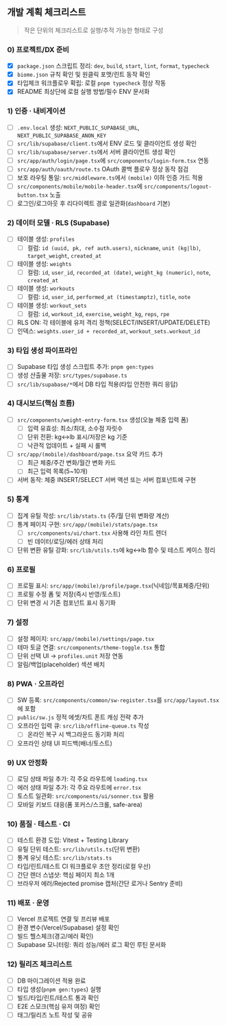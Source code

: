 ## 개발 계획 체크리스트

> 작은 단위의 체크리스트로 실행/추적 가능한 형태로 구성

### 0) 프로젝트/DX 준비

- [x] `package.json` 스크립트 정리: `dev`, `build`, `start`, `lint`, `format`, `typecheck`
- [x] `biome.json` 규칙 확인 및 원클릭 포맷/린트 동작 확인
- [x] 타입체크 워크플로우 확립: 로컬 `pnpm typecheck` 정상 작동
- [x] README 최상단에 로컬 실행 방법/필수 ENV 문서화

### 1) 인증 · 내비게이션

- [ ] `.env.local` 생성: `NEXT_PUBLIC_SUPABASE_URL`, `NEXT_PUBLIC_SUPABASE_ANON_KEY`
- [ ] `src/lib/supabase/client.ts`에서 ENV 로드 및 클라이언트 생성 확인
- [ ] `src/lib/supabase/server.ts`에서 서버 클라이언트 생성 확인
- [ ] `src/app/auth/login/page.tsx`에 `src/components/login-form.tsx` 연동
- [ ] `src/app/auth/oauth/route.ts` OAuth 콜백 플로우 정상 동작 점검
- [ ] 보호 라우팅 통일: `src/middleware.ts`에서 `(mobile)` 이하 인증 가드 적용
- [ ] `src/components/mobile/mobile-header.tsx`에 `src/components/logout-button.tsx` 노출
- [ ] 로그인/로그아웃 후 리다이렉트 경로 일관화(`dashboard` 기본)

### 2) 데이터 모델 · RLS (Supabase)

- [ ] 테이블 생성: `profiles`
  - [ ] 컬럼: `id (uuid, pk, ref auth.users)`, `nickname`, `unit (kg|lb)`, `target_weight`, `created_at`
- [ ] 테이블 생성: `weights`
  - [ ] 컬럼: `id`, `user_id`, `recorded_at (date)`, `weight_kg (numeric)`, `note`, `created_at`
- [ ] 테이블 생성: `workouts`
  - [ ] 컬럼: `id`, `user_id`, `performed_at (timestamptz)`, `title`, `note`
- [ ] 테이블 생성: `workout_sets`
  - [ ] 컬럼: `id`, `workout_id`, `exercise`, `weight_kg`, `reps`, `rpe`
- [ ] RLS ON: 각 테이블에 유저 격리 정책(SELECT/INSERT/UPDATE/DELETE)
- [ ] 인덱스: `weights.user_id + recorded_at`, `workout_sets.workout_id`

### 3) 타입 생성 파이프라인

- [ ] Supabase 타입 생성 스크립트 추가: `pnpm gen:types`
- [ ] 생성 산출물 저장: `src/types/supabase.ts`
- [ ] `src/lib/supabase/*`에서 DB 타입 적용(타입 안전한 쿼리 응답)

### 4) 대시보드(핵심 흐름)

- [ ] `src/components/weight-entry-form.tsx` 생성(오늘 체중 입력 폼)
  - [ ] 입력 유효성: 최소/최대, 소수점 자릿수
  - [ ] 단위 전환: kg↔lb 표시/저장은 kg 기준
  - [ ] 낙관적 업데이트 + 실패 시 롤백
- [ ] `src/app/(mobile)/dashboard/page.tsx` 요약 카드 추가
  - [ ] 최근 체중/주간 변화/월간 변화 카드
  - [ ] 최근 입력 목록(5~10개)
- [ ] 서버 동작: 체중 INSERT/SELECT 서버 액션 또는 서버 컴포넌트에 구현

### 5) 통계

- [ ] 집계 유틸 작성: `src/lib/stats.ts` (주/월 단위 변화량 계산)
- [ ] 통계 페이지 구현: `src/app/(mobile)/stats/page.tsx`
  - [ ] `src/components/ui/chart.tsx` 사용해 라인 차트 렌더
  - [ ] 빈 데이터/로딩/에러 상태 처리
- [ ] 단위 변환 유틸 강화: `src/lib/utils.ts`에 kg↔lb 함수 및 테스트 케이스 정리

### 6) 프로필

- [ ] 프로필 표시: `src/app/(mobile)/profile/page.tsx`(닉네임/목표체중/단위)
- [ ] 프로필 수정 폼 및 저장(즉시 반영/토스트)
- [ ] 단위 변경 시 기존 컴포넌트 표시 동기화

### 7) 설정

- [ ] 설정 페이지: `src/app/(mobile)/settings/page.tsx`
- [ ] 테마 토글 연결: `src/components/theme-toggle.tsx` 통합
- [ ] 단위 선택 UI → `profiles.unit` 저장 연동
- [ ] 알림/백업(placeholder) 섹션 배치

### 8) PWA · 오프라인

- [ ] SW 등록: `src/components/common/sw-register.tsx`를 `src/app/layout.tsx`에 포함
- [ ] `public/sw.js` 정적 에셋/차트 폰트 캐싱 전략 추가
- [ ] 오프라인 입력 큐: `src/lib/offline-queue.ts` 작성
  - [ ] 온라인 복구 시 백그라운드 동기화 처리
- [ ] 오프라인 상태 UI 피드백(배너/토스트)

### 9) UX 안정화

- [ ] 로딩 상태 파일 추가: 각 주요 라우트에 `loading.tsx`
- [ ] 에러 상태 파일 추가: 각 주요 라우트에 `error.tsx`
- [ ] 토스트 일관화: `src/components/ui/sonner.tsx` 활용
- [ ] 모바일 키보드 대응(폼 포커스/스크롤, safe-area)

### 10) 품질 · 테스트 · CI

- [ ] 테스트 환경 도입: Vitest + Testing Library
- [ ] 유틸 단위 테스트: `src/lib/utils.ts`(단위 변환)
- [ ] 통계 유닛 테스트: `src/lib/stats.ts`
- [ ] 타입/린트/테스트 CI 워크플로우 초안 정리(로컬 우선)
- [ ] 간단 렌더 스냅샷: 핵심 페이지 최소 1개
- [ ] 브라우저 에러/Rejected promise 캡처(간단 로거나 Sentry 준비)

### 11) 배포 · 운영

- [ ] Vercel 프로젝트 연결 및 프리뷰 배포
- [ ] 환경 변수(Vercel/Supabase) 설정 확인
- [ ] 빌드 헬스체크(경고/에러 확인)
- [ ] Supabase 모니터링: 쿼리 성능/에러 로그 확인 루틴 문서화

### 12) 릴리즈 체크리스트

- [ ] DB 마이그레이션 적용 완료
- [ ] 타입 생성(`pnpm gen:types`) 실행
- [ ] 빌드/타입/린트/테스트 통과 확인
- [ ] E2E 스모크(핵심 유저 여정) 확인
- [ ] 태그/릴리즈 노트 작성 및 공유
